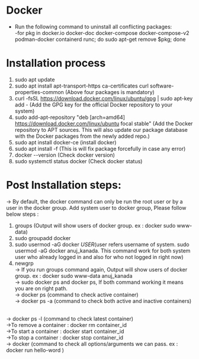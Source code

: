 # Docker


* Run the following command to uninstall all conflicting packages: </br>
  -for pkg in docker.io docker-doc docker-compose docker-compose-v2 podman-docker containerd runc; do sudo apt-get remove $pkg; done

# Installation process
1. sudo apt update </br>
2. sudo apt install apt-transport-https ca-certificates curl software-properties-common (Above four packages is mandatory)</br>
3. curl -fsSL https://download.docker.com/linux/ubuntu/gpg | sudo apt-key add - (Add the GPG key for the official Docker repository to your system)</br>
4. sudo add-apt-repository "deb [arch=amd64] https://download.docker.com/linux/ubuntu focal stable" (Add the Docker repository to APT sources. This will also update our package database with the Docker packages from the newly added repo.)</br>
5. sudo apt install docker-ce (install docker)</br>
6. sudo apt install -f (This is will fix package forcefully in case any error)</br>
7. docker --version (Check docker version) </br>
8. sudo systemctl status docker (Check docker status) </br>

# Post Installation steps:
-> By default, the docker command can only be run the root user or by a user in the docker group. Add system user to docker group, Please follow below steps :</br>
1. groups (Output will show users of docker group. ex : docker sudo www-data) </br>
2. sudo groupadd docker</br>
3. sudo usermod -aG docker $USER ($user refers username of system. sudo usermod -aG docker anuj_kanada. This command work for both system user who already logged in and also for who not logged in right now)</br>
4. newgrp</br>
-> If you run groups command again, Output will show users of docker group. ex : docker sudo www-data anuj_kanada   </br>
-> sudo docker ps and docker ps, If both command working it means you are on right path.</br>
-> docker ps (command to check active container)</br>
-> docker ps -a (command to check both active and inactive containers)
</br>
-> docker ps -l (command to check latest container)</br>
->To remove a container : docker rm container_id
</br>
->To start a container : docker start container_id  </br>
->To stop a container : docker stop container_id       </br>
-> docker (command to check all options/arguments we can pass. ex : docker run hello-word )




